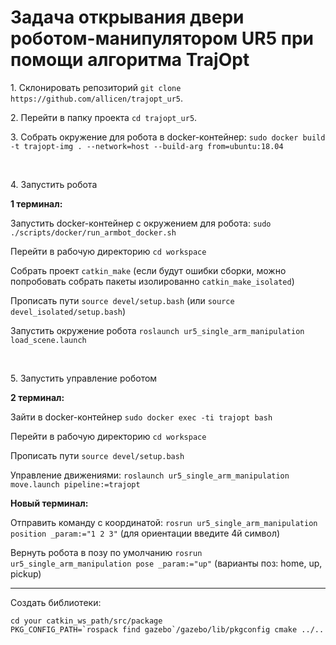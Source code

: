 # Задача открывания двери роботом-манипулятором UR5 при помощи алгоритма TrajOpt

<p>1. Склонировать репозиторий <code>git clone https://github.com/allicen/trajopt_ur5</code>.</p>

<p> 2. Перейти в папку проекта <code>cd trajopt_ur5</code>.</p>

<p> 3. Собрать окружение для робота в docker-контейнер: <code>sudo docker build -t trajopt-img . --network=host --build-arg from=ubuntu:18.04</code></p>

<p><br /></p>

<p> 4. Запустить робота</p>

<p><b>1 терминал:</b></p>

<p>Запустить docker-контейнер с окружением для робота: <code>sudo ./scripts/docker/run_armbot_docker.sh</code></p>

<p>Перейти в рабочую директорию <code>cd workspace</code></p>

<p>Собрать проект <code>catkin_make</code> (если будут ошибки сборки, можно попробовать собрать пакеты изолированно <code>catkin_make_isolated</code>)</p>

<p>Прописать пути <code>source devel/setup.bash</code> (или <code>source devel_isolated/setup.bash</code>)</p>

<p>Запустить окружение робота <code>roslaunch ur5_single_arm_manipulation load_scene.launch</code></p>

<p><br /></p>

<p>5. Запустить управление роботом</p>

<p><b>2 терминал:</b></p>

<p>Зайти в docker-контейнер <code>sudo docker exec -ti trajopt bash</code></p>

<p>Перейти в рабочую директорию <code>cd workspace</code></p>

<p>Прописать пути <code>source devel/setup.bash</code></p></p>

<p>Управление движениями: <code>roslaunch ur5_single_arm_manipulation move.launch pipeline:=trajopt</code></p>

<p><b>Новый терминал:</b></p>

<p>Отправить команду с координатой: <code>rosrun ur5_single_arm_manipulation position _param:="1 2 3"</code> (для ориентации введите 4й символ)</p>

<p>Вернуть робота в позу по умолчанию <code>rosrun ur5_single_arm_manipulation pose _param:="up"</code> (варианты поз: home, up, pickup)</p>

<hr />

<p>Создать библиотеки:</p>
<p>
<pre><code>cd your catkin_ws_path/src/package</code>
<code>PKG_CONFIG_PATH=`rospack find gazebo`/gazebo/lib/pkgconfig cmake ../..</code></pre></p>